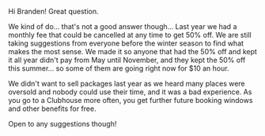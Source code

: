 Hi Branden! Great question.

We kind of do... that's not a good answer though... Last year we had a monthly fee that could be cancelled at any time to get 50% off. We are still taking suggestions from everyone before the winter season to find what makes the most sense. We made it so anyone that had the 50% off and kept it all year didn't pay from May until November, and they kept the 50% off this summer... so some of them are going right now for $10 an hour.

We didn't want to sell packages last year as we heard many places were oversold and nobody could use their time, and it was a bad experience. As you go to a Clubhouse more often, you get further future booking windows and other benefits for free.

Open to any suggestions though!